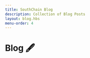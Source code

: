 ```yaml
---
title: SouthChain Blog 
description: Collection of Blog Posts
layout: blog.hbs
menu-order: 4
---
```

# Blog 🖋️

